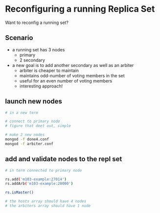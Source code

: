 # Reconfiguring a running Replica Set
Want to reconfig a running set?

## Scenario
- a running set has 3 nodes
  - primary
  - 2 secondary
- a new goal is to add another secondary as well as an arbiter
  - arbiter is cheaper to maintain
  - maintains odd-number of voting members in the set
  - useful for an even number of voting members
  - interesting approach!

## launch new nodes
```bash
# in a new term

# connect to primary node
# figure that deet out, simple

# make 2 new nodes
mongod -f done4.conf
mongod -f arbiter.conf
```
## add and validate nodes to the repl set
```bash
# in term connected to primary node

rs.add('m103-example:27014')
rs.addArb('m103-example:28000')

rs.isMaster()

# the hosts array should have 4 nodes
# the arbiters array should have 1 node
```

